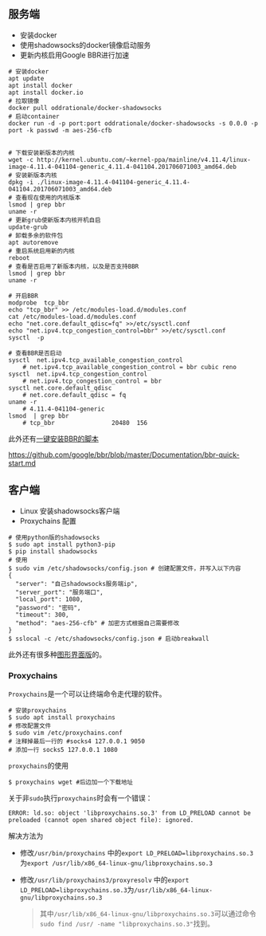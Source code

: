 ## 服务端

- 安装docker
- 使用shadowsocks的docker镜像启动服务
- 更新内核启用Google BBR进行加速

```shell
# 安装docker
apt update
apt install docker 
apt install docker.io
# 拉取镜像
docker pull oddrationale/docker-shadowsocks
# 启动container
docker run -d -p port:port oddrationale/docker-shadowsocks -s 0.0.0 -p port -k passwd -m aes-256-cfb


# 下载安装新版本的内核
wget -c http://kernel.ubuntu.com/~kernel-ppa/mainline/v4.11.4/linux-image-4.11.4-041104-generic_4.11.4-041104.201706071003_amd64.deb
# 安装新版本内核
dpkg -i ./linux-image-4.11.4-041104-generic_4.11.4-041104.201706071003_amd64.deb 
# 查看现在使用的内核版本
lsmod | grep bbr
uname -r
# 更新grub使新版本内核开机自启
update-grub
# 卸载多余的软件包
apt autoremove
# 重启系统启用新的内核
reboot
# 查看是否启用了新版本内核，以及是否支持BBR
lsmod | grep bbr
uname -r

# 开启BBR
modprobe  tcp_bbr
echo "tcp_bbr" >> /etc/modules-load.d/modules.conf 
cat /etc/modules-load.d/modules.conf 
echo "net.core.default_qdisc=fq" >>/etc/sysctl.conf 
echo "net.ipv4.tcp_congestion_control=bbr" >>/etc/sysctl.conf 
sysctl  -p 
   
# 查看BBR是否启动
sysctl  net.ipv4.tcp_available_congestion_control  
	# net.ipv4.tcp_available_congestion_control = bbr cubic reno
sysctl  net.ipv4.tcp_congestion_control 
	# net.ipv4.tcp_congestion_control = bbr
sysctl net.core.default_qdisc
	# net.core.default_qdisc = fq
uname -r
	# 4.11.4-041104-generic
lsmod  | grep bbr
	# tcp_bbr                20480  156
```

此外还有[一键安装BBR的脚本](https://raw.githubusercontent.com/teddysun/across/master/bbr.sh)

https://github.com/google/bbr/blob/master/Documentation/bbr-quick-start.md

## 客户端

- Linux 安装shadowsocks客户端
- Proxychains 配置

```shell
# 使用python版的shadowsocks
$ sudo apt install python3-pip
$ pip install shadowsocks
# 使用
$ sudo vim /etc/shadowsocks/config.json # 创建配置文件，并写入以下内容
{
  "server": "自己shadowsocks服务端ip",
  "server_port": "服务端口",
  "local_port": 1080,
  "password": "密码",
  "timeout": 300,
  "method": "aes-256-cfb" # 加密方式根据自己需要修改
}
$ sslocal -c /etc/shadowsocks/config.json # 启动breakwall
```

此外还有很多种[图形界面版]([https://github.com/Alvin9999/new-pac/wiki/ss%E5%85%8D%E8%B4%B9%E8%B4%A6%E5%8F%B7](https://github.com/Alvin9999/new-pac/wiki/ss免费账号))的。

### Proxychains

`Proxychains`是一个可以让终端命令走代理的软件。

``` shell
# 安装proxychains
$ sudo apt install proxychains
# 修改配置文件
$ sudo vim /etc/proxychains.conf
# 注释掉最后一行的 #socks4 127.0.0.1 9050 
# 添加一行 socks5 127.0.0.1 1080
```

`proxychains`的使用

```shell
$ proxychains wget #后边加一个下载地址
```

关于非`sudo`执行`proxychains`时会有一个错误：
```shell
ERROR: ld.so: object 'libproxychains.so.3' from LD_PRELOAD cannot be preloaded (cannot open shared object file): ignored.
```

解决方法为

- 修改`/usr/bin/proxychains` 中的`export LD_PRELOAD=libproxychains.so.3`为`export /usr/lib/x86_64-linux-gnu/libproxychains.so.3`

- 修改`/usr/lib/proxychains3/proxyresolv` 中的`export LD_PRELOAD=libproxychains.so.3`为`/usr/lib/x86_64-linux-gnu/libproxychains.so.3`

  > 其中`/usr/lib/x86_64-linux-gnu/libproxychains.so.3`可以通过命令`sudo find /usr/ -name "libproxychains.so.3"`找到。